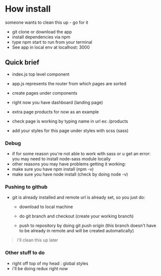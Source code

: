 # How install

someone wants to clean this up - go for it

- git clone or download the app
- install dependencies via npm
- type npm start to run from your terminal
- See app in local env at localhost: 3000 



## Quick brief

- index.js top level component
- app.js represents the router from which pages are sorted
- create pages under components
- right now you have dashboard (landing page)
- extra page products for now as an example

- check page is working by typing name in url ex: 
  /products

- add your styles for this page under styles with scss (sass)


### Debug

- if for some reason you're not able to work with sass or u get an error: you may need to install node-sass module locally
- other reasons you may have problems getting it working: 
 - make sure you have npm install  (npm -v)
 - make sure you have node install  (check by doing node -v)

### Pushing to github

- git is already installed and remote url is already set, so you just do:
   - download to local machine
   - do git branch and checkout <name of your branch>  (create your working branch)

   - push to repository by doing git push origin <name of your branch>
   (this branch doesn't have to be already in remote and will be created automatically)


>  i'll clean this up later


### Other stuff to do

 - right off top of my head :  global styles
 - i'll be doing redux right now

